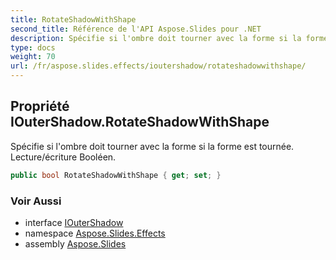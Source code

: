 ```yaml
---
title: RotateShadowWithShape
second_title: Référence de l'API Aspose.Slides pour .NET
description: Spécifie si l'ombre doit tourner avec la forme si la forme est tournée. Lecture/écriture Booléen.
type: docs
weight: 70
url: /fr/aspose.slides.effects/ioutershadow/rotateshadowwithshape/
---
```


## Propriété IOuterShadow.RotateShadowWithShape

Spécifie si l'ombre doit tourner avec la forme si la forme est tournée. Lecture/écriture Booléen.

```csharp
public bool RotateShadowWithShape { get; set; }
```

### Voir Aussi

* interface [IOuterShadow](../../ioutershadow)
* namespace [Aspose.Slides.Effects](../../ioutershadow)
* assembly [Aspose.Slides](../../../)

<!-- NE PAS ÉDITER : généré par xmldocmd pour Aspose.Slides.dll -->
